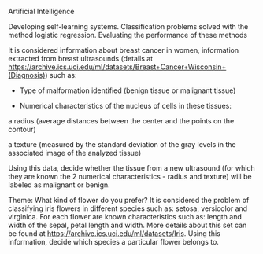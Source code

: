 Artificial Intelligence

Developing self-learning systems. Classification problems solved with the method logistic regression. Evaluating the performance of these methods

It is considered information about breast cancer in women, information extracted from breast ultrasounds (details at https://archive.ics.uci.edu/ml/datasets/Breast+Cancer+Wisconsin+(Diagnosis)) such as:

- Type of malformation identified (benign tissue or malignant tissue)

- Numerical characteristics of the nucleus of cells in these tissues:

a radius (average distances between the center and the points on the contour)

a texture (measured by the standard deviation of the gray levels in the associated image of the analyzed tissue)

Using this data, decide whether the tissue from a new ultrasound (for which they are known the 2 numerical characteristics - radius and texture) will be labeled as malignant or benign.

Theme: What kind of flower do you prefer?
It is considered the problem of classifying iris flowers in different species such as: setosa, versicolor and virginica. For each flower are known characteristics such as: length and width of the sepal, petal length and width. More details about this set can be found at https://archive.ics.uci.edu/ml/datasets/Iris.
Using this information, decide which species a particular flower belongs to.
